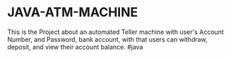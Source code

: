 # JAVA-ATM-MACHINE
This is the Project about an automated Teller machine with user's Account Number, and Password, bank account, with that users can withdraw, deposit, and view their account balance. #java
